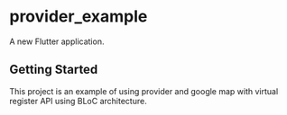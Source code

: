 # provider_example

A new Flutter application.

## Getting Started

This project is an example of using provider and google map with virtual register API using BLoC architecture.

